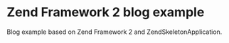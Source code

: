 Zend Framework 2 blog example
=============================

Blog example based on Zend Framework 2 and ZendSkeletonApplication.
